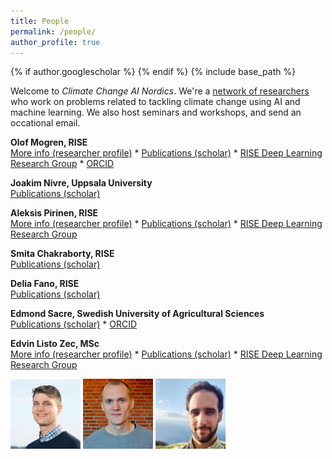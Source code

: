 ```yaml
---
title: People
permalink: /people/
author_profile: true
---
```

{% if author.googlescholar %}
{% endif %}
{% include base_path %}

<style>
img {
  width: 8em;
}
</style>

Welcome to _Climate Change AI Nordics_.
We're a [network of researchers](https://ccai.cc/people/) who work on problems related to tackling climate change using AI and machine learning. We also host seminars and workshops, and send an occational email.

<span title="Mogren defended his PhD in computer science at Chalmers University of Technology in 2018 with the thesis Representation Learning for Natural Language. Senior researcher, head of the https://dl-group.se, and responsible for deep learning research at RISE Research Institutes of Sweden. Olof develops and investigates machine learning based solutions to problems related to the environment and climate change. This includes stream flow forecasting, soundscape analysis for biodiversity monitoring, and AI for circular business models."><strong>Olof Mogren, RISE</strong></span>
<br />
[More info (researcher profile)](https://mogren.one/) * [Publications (scholar)](https://scholar.google.se/citations?user=m_n28oAAAAAJ) * [RISE Deep Learning Research Group](https://dl-group.se) * [ORCID](https://orcid.org/0000-0002-9567-2218)

<span title="Professor in Computational linguistics. Uppsala University."><strong>Joakim Nivre, Uppsala University</strong></span>
<br />
[Publications (scholar)](https://scholar.google.se/citations?user=lLBHtFUAAAAJ)

<span title="Defended his PhD in computer vision at Lund University in 2021 with the thesis Reinforcement Learning for Active Visual Perception. Senior researcher at RISE Research Institutes of Sweden. Aleksis’ main research interest is to develop machine learning methods for a broad range of environmental applications (e.g. climate adaptation and humanitarian aid causes)."><strong>Aleksis Pirinen, RISE</strong></span>
<br />
[More info (researcher profile)](https://aleksispi.github.io) * [Publications (scholar)](https://scholar.google.se/citations?user=paBGTgsAAAAJ) * [RISE Deep Learning Research Group](https://dl-group.se)

<span title="I am AI/ML expert, actively working with physics-informed AI/ML, ML for EO datasets and quantum ML. My research interests are quantum theory at the fundamental level, quantum simulations and algorithms, and big data simulations. RISE Research Institutes of Sweden."><strong>Smita Chakraborty, RISE</strong></span>
<br />
[Publications (scholar)](https://scholar.google.se/citations?user=jNjW5kIAAAAJ)

<span title="AI researcher with expertise in audio signals. RISE Research Institutes of Sweden."><strong>Delia Fano, RISE</strong></span>
<br />
[Publications (scholar)](https://scholar.google.se/citations?user=fUp2rucAAAAJ)

<span title="Interested in spatial modeling, conservation, species distribution modeling, connectivity. Swedish University of Agricultural Sciences (SLU)."><strong>Edmond Sacre, Swedish University of Agricultural Sciences</strong></span>
<br />
[Publications (scholar)](https://scholar.google.com/citations?user=6kgSitUAAAAJ&hl=en) * [ORCID](https://orcid.org/0000-0002-2218-431X)

<span title="Listo Zec defended his MSc in engineering mathematics at Chalmers University of Technology in 2017. Researcher and PhD candidate at RISE Research Institutes of Sweden. Afiliated with RISE and Royal Institute of Technology."><strong>Edvin Listo Zec, MSc</strong></span>
<br />
[More info (researcher profile)](https://edvinli.github.io) * [Publications (scholar)](https://scholar.google.se/citations?user=Ft52aSsAAAAJ) * [RISE Deep Learning Research Group](https://dl-group.se)


<!--<img style="float: right; width: 10em; margin-right: 2em; margin-bottom: 1em;" src="/images/people/mogren.png" />//-->
<!--<img style="float: right; width: 10em; margin-right: 2em; margin-bottom: 1em;" src="/images/people/pirinen.jpg" />//-->
<!--<img style="float: right; width: 10em; margin-right: 2em; margin-bottom: 1em;" src="/images/people/listozec.jpg" />//-->

![](/images/people/mogren.png)
![](/images/people/pirinen.jpg)
![](/images/people/listozec.jpg)
